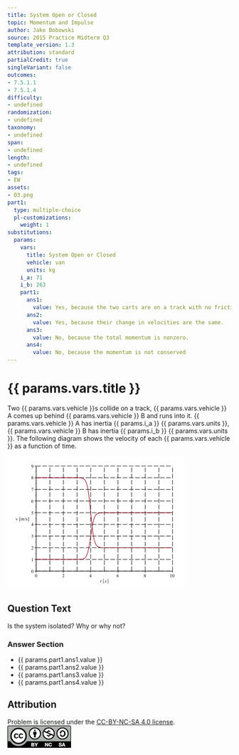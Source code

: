 ```yaml
---
title: System Open or Closed
topic: Momentum and Impulse
author: Jake Bobowski
source: 2015 Practice Midterm Q3
template_version: 1.3
attribution: standard
partialCredit: true
singleVariant: false
outcomes:
- 7.5.1.1
- 7.5.1.4
difficulty:
- undefined
randomization:
- undefined
taxonomy:
- undefined
span:
- undefined
length:
- undefined
tags:
- EW
assets:
- Q3.png
part1:
  type: multiple-choice
  pl-customizations:
    weight: 1
substitutions:
  params:
    vars:
      title: System Open or Closed
      vehicle: van
      units: kg
    i_a: 71
    i_b: 263
    part1:
      ans1:
        value: Yes, because the two carts are on a track with no friction.
      ans2:
        value: Yes, because their change in velocities are the same.
      ans3:
        value: No, because the total momentum is nonzero.
      ans4:
        value: No, because the momentum is not conserved
---
```

# {{ params.vars.title }}
Two {{ params.vars.vehicle }}s collide on a track, {{ params.vars.vehicle }}  A comes up behind {{ params.vars.vehicle }}  B and runs into it.
{{ params.vars.vehicle }} A has inertia {{ params.i_a }} {{ params.vars.units }}, {{ params.vars.vehicle }} B has inertia {{ params.i_b }} {{ params.vars.units }}.
The following diagram shows the velocity of each {{ params.vars.vehicle }} as a function of time.

![A velocity versus time graph where {{ params.vars.vehicle }} A has an initial velocity of 8 meters per second and {{ params.vars.vehicle }} B has an initial velocity of 1 meter per second. The two {{ params.vars.vehicle }}s collide at around 4 seconds. The velocity of {{ params.vars.vehicle }} A decreases to 2 meters per second and the velocity of {{ params.vars.vehicle }} B increases to 5 meters per second.](Q3.png)

## Question Text

Is the system isolated? Why or why not?

### Answer Section

- {{ params.part1.ans1.value }}
- {{ params.part1.ans2.value }}
- {{ params.part1.ans3.value }}
- {{ params.part1.ans4.value }}

## Attribution

Problem is licensed under the [CC-BY-NC-SA 4.0 license](https://creativecommons.org/licenses/by-nc-sa/4.0/).<br> ![The Creative Commons 4.0 license requiring attribution-BY, non-commercial-NC, and share-alike-SA license.](https://raw.githubusercontent.com/firasm/bits/master/by-nc-sa.png)